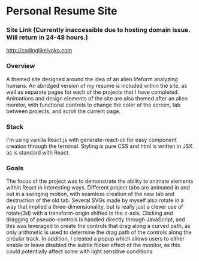 # Personal Resume Site

### Site Link (Currently inaccessible due to hosting domain issue. Will return in 24-48 hours.)
<http://codinglikelyoko.com>

### Overview
A themed site designed around the idea of an alien lifeform analyzing humans. An abridged version of my resume is included within the site, as well as separate pages for each of the projects that I have completed. Animations and design elements of the site are also themed after an alien monitor, with functional controls to change the color of the screen, tab between projects, and scroll the current page.

### Stack
I'm using vanilla React.js with generate-react-cli for easy component creation through the terminal. Styling is pure CSS and html is written in JSX as is standard with React.

### Goals
The focus of the project was to demonstrate the ability to animate elements within React in interesting ways. Different project tabs are animated in and out in a swinging motion, with seamless creation of the new tab and destruction of the old tab. Several SVGs made by myself also rotate in a way that implied a three-dimensionality, but is really just a clever use of rotate(3d) with a transform-origin shifted in the z-axis. Clicking and dragging of pseudo-controls is handled directly through JavaScript, and this was leveraged to create the controls that drag along a curved path, as only arithmetic is used to determine the drag path of the controls along the circular track. In addition, I created a popup which allows users to either enable or leave disabled the subtle flicker effect of the monitor, as this could potentially affect some with light sensitive conditions.
